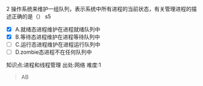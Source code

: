 2
操作系统来维护一组队列，表示系统中所有进程的当前状态，有关管理进程的描述正确的是（） s5
- [x] A.就绪态进程维护在进程就绪队列中
- [x] B.等待态进程维护在进程等待队列中
- [ ] C.运行态进程维护在进程运行队列中
- [ ] D.zombie态进程不在任何队列中

知识点:进程和线程管理
出处:网络
难度:1
> AB
